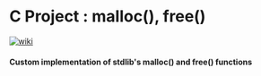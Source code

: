 # C Project : malloc(), free()
[![wiki](https://img.shields.io/badge/c-dynamic%20memory%20allocation-f30042.svg)](https://en.wikipedia.org/wiki/C_dynamic_memory_allocation)

#### Custom implementation of stdlib's malloc() and free() functions
